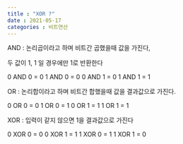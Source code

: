 ```yaml
---
title : "XOR ?"
date : 2021-05-17
categories : 비트연산
---
```


AND : 논리곱이라고 하며 비트간 곱했을때 값을 가진다, 

두 값이 1, 1 일 경우에만 1로 반환한다

0 AND 0 = 0
1 AND 0 = 0
0 AND 1 = 0
1 AND 1 = 1

OR : 논리합이라고 하며 비트간 합했을때 값을 결과값으로 가진다.

0 OR 0 = 0
1 OR 0 = 1
0 OR 1 = 1
1 OR 1 = 1


XOR : 입력이 같지 않으면 1을 결과값으로 가진다

0 XOR 0 = 0
0 XOR 1 = 1
1 XOR 0 = 1
1 XOR 1 = 0


